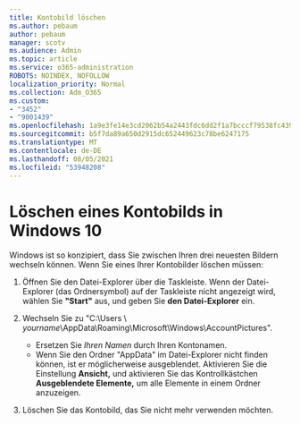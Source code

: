```yaml
---
title: Kontobild löschen
ms.author: pebaum
author: pebaum
manager: scotv
ms.audience: Admin
ms.topic: article
ms.service: o365-administration
ROBOTS: NOINDEX, NOFOLLOW
localization_priority: Normal
ms.collection: Adm_O365
ms.custom:
- "3452"
- "9001439"
ms.openlocfilehash: 1a9e3fe14e3cd2062b54a2443fdc6dd2f1a7bcccf79538fc439295ce43082149
ms.sourcegitcommit: b5f7da89a650d2915dc652449623c78be6247175
ms.translationtype: MT
ms.contentlocale: de-DE
ms.lasthandoff: 08/05/2021
ms.locfileid: "53948208"
---
```

# <a name="delete-an-account-picture-in-windows-10"></a>Löschen eines Kontobilds in Windows 10

Windows ist so konzipiert, dass Sie zwischen Ihren drei neuesten Bildern wechseln können. Wenn Sie eines Ihrer Kontobilder löschen müssen:

1. Öffnen Sie den Datei-Explorer über die Taskleiste. Wenn der Datei-Explorer (das Ordnersymbol) auf der Taskleiste nicht angezeigt wird, wählen Sie **"Start"** aus, und geben Sie **den Datei-Explorer** ein.

2. Wechseln Sie zu "C:\Users \\ *yourname*\AppData\Roaming\Microsoft\Windows\AccountPictures". 
    - Ersetzen Sie *Ihren Namen* durch Ihren Kontonamen.
    - Wenn Sie den Ordner "AppData" im Datei-Explorer nicht finden können, ist er möglicherweise ausgeblendet. Aktivieren Sie die Einstellung **Ansicht,** und aktivieren Sie das Kontrollkästchen **Ausgeblendete Elemente,** um alle Elemente in einem Ordner anzuzeigen.

3. Löschen Sie das Kontobild, das Sie nicht mehr verwenden möchten.
 
 